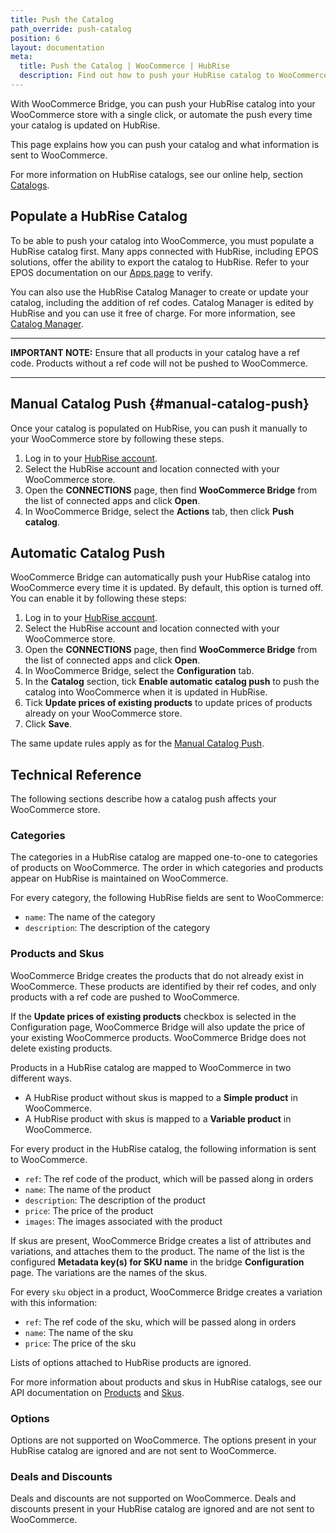 ```yaml
---
title: Push the Catalog
path_override: push-catalog
position: 6
layout: documentation
meta:
  title: Push the Catalog | WooCommerce | HubRise
  description: Find out how to push your HubRise catalog to WooCommerce, how items and options are encoded, and which features are supported.
---
```


With WooCommerce Bridge, you can push your HubRise catalog into your WooCommerce store with a single click, or automate the push every time your catalog is updated on HubRise.

This page explains how you can push your catalog and what information is sent to WooCommerce.

For more information on HubRise catalogs, see our online help, section [Catalogs](/docs/catalog).

## Populate a HubRise Catalog

To be able to push your catalog into WooCommerce, you must populate a HubRise catalog first. Many apps connected with HubRise, including EPOS solutions, offer the ability to export the catalog to HubRise. Refer to your EPOS documentation on our [Apps page](/apps) to verify.

You can also use the HubRise Catalog Manager to create or update your catalog, including the addition of ref codes. Catalog Manager is edited by HubRise and you can use it free of charge. For more information, see [Catalog Manager](/apps/catalog-manager/overview).

---

**IMPORTANT NOTE:** Ensure that all products in your catalog have a ref code. Products without a ref code will not be pushed to WooCommerce.

---

## Manual Catalog Push {#manual-catalog-push}

Once your catalog is populated on HubRise, you can push it manually to your WooCommerce store by following these steps.

1. Log in to your [HubRise account](https://manager.hubrise.com).
1. Select the HubRise account and location connected with your WooCommerce store.
1. Open the **CONNECTIONS** page, then find **WooCommerce Bridge** from the list of connected apps and click **Open**.
1. In WooCommerce Bridge, select the **Actions** tab, then click **Push catalog**.

## Automatic Catalog Push

WooCommerce Bridge can automatically push your HubRise catalog into WooCommerce every time it is updated. By default, this option is turned off. You can enable it by following these steps:

1. Log in to your [HubRise account](https://manager.hubrise.com).
1. Select the HubRise account and location connected with your WooCommerce store.
1. Open the **CONNECTIONS** page, then find **WooCommerce Bridge** from the list of connected apps and click **Open**.
1. In WooCommerce Bridge, select the **Configuration** tab.
1. In the **Catalog** section, tick **Enable automatic catalog push** to push the catalog into WooCommerce when it is updated in HubRise.
1. Tick **Update prices of existing products** to update prices of products already on your WooCommerce store.
1. Click **Save**.

The same update rules apply as for the [Manual Catalog Push](#manual-catalog-push).

## Technical Reference

The following sections describe how a catalog push affects your WooCommerce store.

### Categories

The categories in a HubRise catalog are mapped one-to-one to categories of products on WooCommerce.
The order in which categories and products appear on HubRise is maintained on WooCommerce.

For every category, the following HubRise fields are sent to WooCommerce:

- `name`: The name of the category
- `description`: The description of the category

### Products and Skus

WooCommerce Bridge creates the products that do not already exist in WooCommerce. These products are identified by their ref codes, and only products with a ref code are pushed to WooCommerce.

If the **Update prices of existing products** checkbox is selected in the Configuration page, WooCommerce Bridge will also update the price of your existing WooCommerce products. WooCommerce Bridge does not delete existing products.

Products in a HubRise catalog are mapped to WooCommerce in two different ways.

- A HubRise product without skus is mapped to a **Simple product** in WooCommerce.
- A HubRise product with skus is mapped to a **Variable product** in WooCommerce.

For every product in the HubRise catalog, the following information is sent to WooCommerce.

- `ref`: The ref code of the product, which will be passed along in orders
- `name`: The name of the product
- `description`: The description of the product
- `price`: The price of the product
- `images`: The images associated with the product

If skus are present, WooCommerce Bridge creates a list of attributes and variations, and attaches them to the product. The name of the list is the configured **Metadata key(s) for SKU name** in the bridge **Configuration** page. The variations are the names of the skus.

For every `sku` object in a product, WooCommerce Bridge creates a variation with this information:

- `ref`: The ref code of the sku, which will be passed along in orders
- `name`: The name of the sku
- `price`: The price of the sku

Lists of options attached to HubRise products are ignored.

For more information about products and skus in HubRise catalogs, see our API documentation on [Products](/developers/api/catalogs#products) and [Skus](/developers/api/catalogs#skus).

### Options

Options are not supported on WooCommerce. The options present in your HubRise catalog are ignored and are not sent to WooCommerce.

### Deals and Discounts

Deals and discounts are not supported on WooCommerce. Deals and discounts present in your HubRise catalog are ignored and are not sent to WooCommerce.
